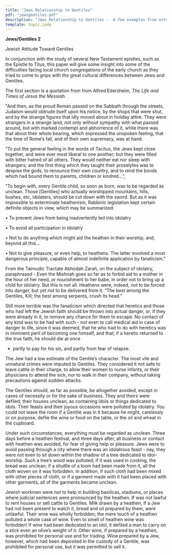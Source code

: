 ```yaml
---
title: "Jews Relationship to Gentiles"
pdf: "jewsgentiles.pdf"
description: "Jews Relationship to Gentiles -  A few examples from extensive Jewish writings of early times of their regulations concerning contact with Gentile people - from Edersheim."
template: topic.jade
---
```



**Jews/Gentiles 2**

Jewish Attitude Toward Gentiles

In conjunction with the study of several New Testament epistles, such as
the Epistle to Titus, this paper will give some insight into some of the
difficulties facing local church congregations of the early church as
they tried to come to grips with the great cultural differences between
Jews and Gentiles.

The first section is a quotation from from Alfred Edersheim, *The Life
and Times of Jesus the Messiah.*

"And then, as the proud Roman passed on the Sabbath through the streets,
Judaism would obtrude itself upon his notice, by the shops that were
shut, and by the strange figures that idly moved about in holiday
attire. They were strangers in a strange land, not only without sympathy
with what passed around, but with marked contempt and abhorrence of it,
while there was that about their whole bearing, which expressed the
unspoken feeling, that the time of Rome’s fall, and of their own
supremacy, was at hand.

“To put the general feeling in the words of Tacitus, the Jews kept close
together, and were ever most liberal to one another; but they were
filled with bitter hatred of all others. They would neither eat nor
sleep with strangers; and the first thing which they taught their
proselytes was to despise the gods, to renounce their own country, and
to rend the bonds which had bound them to parents, children or
kindred…”,

"To begin with, every Gentile child, so soon as born, was to be regarded
as unclean. Those [Gentiles] who actually worshipped mountains, hills,
bushes, etc, idolaters, should be cut down with the sword. But as it was
impossible to exterminate heathenism, Rabbinic legislation kept certain
definite objects in view, which may be summarized:

• To prevent Jews from being inadvertently led into idolatry

• To avoid all participation in idolatry

• Not to do anything which might aid the heathen in their worship; and,
beyond all this…

• Not to give pleasure, or even help, to heathens. The latter involved a
most dangerous principle, capable of almost indefinite application by
fanaticism."

From the Talmudic Tractate Abhodah Zarah, on the subject of idolatry,
paraphrased - Even the Mishnah goes so far as to forbid aid to a mother
in the hour of her need, or nourishment to her babe, in order not to
bring up a child for idolatry. But this is not all. Heathens were,
indeed, not to be forced into danger, but yet not to be delivered from
it. “The best among the Gentiles, Kill; the best among serpents, crush
its head.”

Still more terrible was the fanaticism which directed that heretics and
those who had left the Jewish faith should be thrown into actual danger,
or, if they were already in it, to remove any chance for them to escape.
No contact of any kind was to be had with such - not even to call
medical aid in case of danger to life, since it was deemed, that he who
had to do with heretics was in imminent peril of becoming one himself,
and that, if a heretic returned to the true faith, he should die at once
- partly to pay for his sin, and partly from fear of relapse.

The Jew had a low estimate of the Gentile’s character. The most vile and
unnatural crimes were imputed to Gentiles. They considered it not safe
to leave cattle in their charge, to allow their women to nurse infants,
or their physicians to attend the sick, nor to walk in their company,
without taking precautions against sudden attacks.

The Gentiles should, as far as possible, be altogether avoided, except
in cases of necessity or for the sake of business. They and theirs were
defiled; their houses unclean, as containing idols or things dedicated
to idols. Their feasts and their joyous occasions were polluted by
idolatry. You could not leave the room if a Gentile was in it because he
might, carelessly or on purpose, defile the wine or food on the table,
or the oil and wheat in the cupboard.

Under such circumstances, everything must be regarded as unclean. Three
days before a heathen festival, and three days after, all business or
contact with heathen was avoided, for fear of giving help or pleasure.
Jews were to avoid passing through a city where there was an idolatrous
feast - nay, they were not even to sit down within the shadow of a tree
dedicated to idol-worship. Such a tree’s wood was polluted; if it was
used in cooking, the bread was unclean; if a shuttle of a loom had been
made from it, all the cloth woven on it was forbidden. In addition, if
such cloth had been mixed with other pieces of cloth, or if a garment
made with it had been placed with other garments, all of the garments
became unclean.

Jewish workmen were not to help in building basilicas, stadiums, or
places where judicial sentences were pronounced by the heathen. If was
not lawful to rent houses or sell cattle to Gentiles. Milk drawn by a
heathen, if a Jew had not been present to watch it, bread and oil
prepared by them, were unlawful. Their wine was wholly forbidden; the
mere touch of a heathen polluted a whole cask of wine. Even to smell of
heathen wine was forbidden! If wine had been dedicated to an idol, it
defiled a man to carry on a stick even an olive’s weight of it. Other
wine, if prepared by a heathen, was prohibited for personal use and for
trading. Wine prepared by a Jew, however, which had been deposited in
the custody of a Gentile, was prohibited for personal use, but it was
permitted to sell it.


